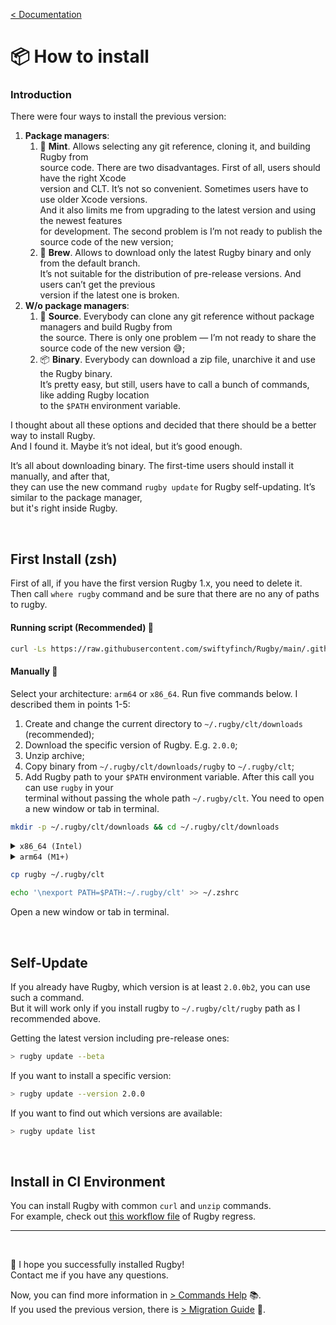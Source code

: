 [< Documentation](README.md)

# 📦 How to install

### Introduction

There were four ways to install the previous version:

1. **Package managers**:
    1. 🌱 **Mint**. Allows selecting any git reference, cloning it, and building Rugby from\
    source code. There are two disadvantages. First of all, users should have the right Xcode\
    version and CLT. It’s not so convenient. Sometimes users have to use older Xcode versions.\
    And it also limits me from upgrading to the latest version and using the newest features\
    for development. The second problem is I’m not ready to publish the source code of the new version;
    2. 🍺 **Brew**. Allows to download only the latest Rugby binary and only from the default branch.\
    It’s not suitable for the distribution of pre-release versions. And users can’t get the previous\
    version if the latest one is broken.
2. **W/o package managers**:
    1. 📑 **Source**. Everybody can clone any git reference without package managers and build Rugby from\
    the source. There is only one problem — I’m not ready to share the source code of the new version 😅;
    2. 📦 **Binary**. Everybody can download a zip file, unarchive it and use the Rugby binary.\
    It’s pretty easy, but still, users have to call a bunch of commands, like adding Rugby location\
    to the `$PATH` environment variable.

I thought about all these options and decided that there should be a better way to install Rugby.\
And I found it. Maybe it’s not ideal, but it’s good enough.

It’s all about downloading binary. The first-time users should install it manually, and after that,\
they can use the new command `rugby update` for Rugby self-updating. It’s similar to the package manager,\
but it's right inside Rugby.

<br>

## First Install (zsh)

First of all, if you have the first version Rugby 1.x, you need to delete it.\
Then call `where rugby` command and be sure that there are no any of paths to rugby.

#### Running script (Recommended) 🚀

```bash
curl -Ls https://raw.githubusercontent.com/swiftyfinch/Rugby/main/.github/scripts/install.sh | bash
```

#### Manually 🧐

Select your architecture: `arm64` or `x86_64`. Run five commands below. I described them in points 1-5:

1. Create and change the current directory to `~/.rugby/clt/downloads` (recommended);
2. Download the specific version of Rugby. E.g. `2.0.0`;
3. Unzip archive;
4. Copy binary from `~/.rugby/clt/downloads/rugby` to `~/.rugby/clt`;
5. Add Rugby path to your `$PATH` environment variable. After this call you can use `rugby` in your\
terminal without passing the whole path `~/.rugby/clt`. You need to open a new window or tab in terminal.

```bash
mkdir -p ~/.rugby/clt/downloads && cd ~/.rugby/clt/downloads
```

<details><summary><code>x86_64 (Intel)</code></summary>
<p>

```bash
curl -LO https://github.com/swiftyfinch/Rugby/releases/download/2.0.0/x86_64.zip
```

```bash
unzip x86_64.zip
```

<hr>
</p>
</details>

<details><summary><code>arm64 (M1+)</code></summary>
<p>

```bash
curl -LO https://github.com/swiftyfinch/Rugby/releases/download/2.0.0/arm64.zip
```

```bash
unzip arm64.zip
```

<hr>
</p>
</details>

```bash
cp rugby ~/.rugby/clt
```

```bash
echo '\nexport PATH=$PATH:~/.rugby/clt' >> ~/.zshrc
```
Open a new window or tab in terminal.

<br>

## Self-Update

If you already have Rugby, which version is at least `2.0.0b2`, you can use such a command.\
But it will work only if you install rugby to `~/.rugby/clt/rugby` path as I recommended above.

Getting the latest version including pre-release ones:

```bash
> rugby update --beta
```

If you want to install a specific version:

```bash
> rugby update --version 2.0.0
```

If you want to find out which versions are available:

```bash
> rugby update list
```

<br>

## Install in CI Environment

You can install Rugby with common `curl` and `unzip` commands.\
For example, check out [this workflow file](https://github.com/swiftyfinch/Rugby/blob/main/.github/workflows/regress.yml#L33) of Rugby regress.

---
<br>

🚀 I hope you successfully installed Rugby!\
Contact me if you have any questions.

Now, you can find more information in [> Commands Help](commands-help/README.md) 📚.\
If you used the previous version, there is [> Migration Guide](migration-guide.md) 🚏.
